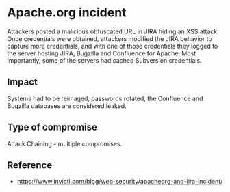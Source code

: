 <!-- cSpell:ignore reimaged -->
# Apache.org incident

Attackers posted a malicious obfuscated URL in JIRA hiding an XSS attack. Once
credentials were obtained, attackers modified the JIRA behavior to capture more
credentials, and with one of those credentials they logged to the server hosting
JIRA, Bugzilla and Confluence for Apache. Most importantly, some of the servers
had cached Subversion credentials.

## Impact

Systems had to be reimaged, passwords rotated, the Confluence and Bugzilla
databases are considered leaked.

## Type of compromise

Attack Chaining - multiple compromises.

## Reference

- https://www.invicti.com/blog/web-security/apacheorg-and-jira-incident/
